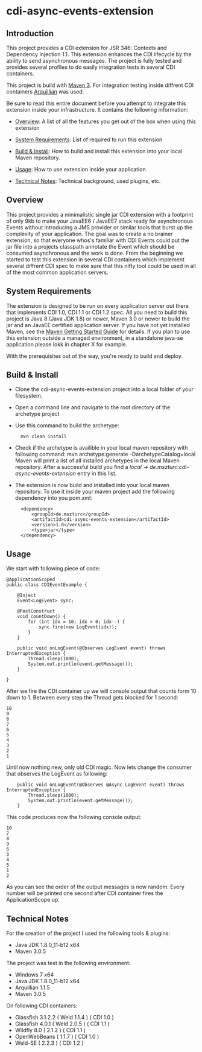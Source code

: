 cdi-async-events-extension
====================

Introduction
---------------------

This project provides a CDI extension for JSR 346: Contexts and Dependency Injection 1.1. This extension enhances the CDI lifecycle by the ability to send asynchronous messages. The project is fully tested and provides several profiles to do easily integration tests in several CDI containers.

This project is build with [Maven 3](http://maven.apache.org/docs/3.0.5/release-notes.html). For integration testing inside diffrent CDI containers [Arquillian](http://arquillian.org/) was used.

Be sure to read this entire document before you attempt to integrate this extension inside your infrastructure. It contains the following information:


* [Overview](#overview): A list of all the features you get out of the box when using this extension

* [System Requirements](#system): List of required to run this extension

* [Build & Install](#build): How to build and install this extension into your local Maven repository.

* [Usage](#run): How to use extension inside your application

* [Technical Notes](#notes): Technical background, used plugins, etc.



<a id="overview"></a>

Overview
---------------------

This project provides a minimalistic single jar CDI extension with a footprint of only 9kb to make your JavaEE6 / JavaEE7 stack ready for asynchronous Events without introducing a JMS provider or similar tools that burst up the complexity of your application. The goal was to create a no brainer extension, so that everyone whos's familiar with CDI Events could put the jar file into a projects classpath annotate the Event which should be consumed asynchronous and the work is done. From the beginning we started to test this extension in several CDI containers which implement several diffrent CDI spec to make sure that this nifty tool could be used in all of the most common application servers. 


<a id="system"></a>

System Requirements
---------------------

The extension is designed to be run on every application server out there that implements CDI 1.0, CDI 1.1 or CDI 1.2 spec. All you need to build this project is Java 8 (Java JDK 1.8) or newer, Maven 3.0 or newer to build the jar and an JavaEE certified application server. If you have not yet installed Maven, see the [Maven Getting Started Guide](http://maven.apache.org/guides/getting-started/index.html) for details. If you plan to use this extension outside a managed environment, in a standalone java-se application please lokk in chapter X for example.

With the prerequisites out of the way, you're ready to build and deploy.


<a id="build"></a>

Build & Install
---------------------
- Clone the cdi-async-events-extension project into a local folder of your filesystem.
- Open a command line and navigate to the root directory of the archetype project
- Use this command to build the archetype:

        mvn clean install

- Check if the archetype is availible in your local maven repository with following command:
        mvn archetype:generate -DarchetypeCatalog=local
  Maven will print a list of all installed archetypes in the local Maven repository. After a successful build you find a  *local -> de.mszturc:cdi-async-events-extension* entry in this list.

- The extension is now build and installed into your local maven repository. To use it inside your maven project add the following dependency into you pom.xml:

        <dependency>
            <groupId>de.mszturc</groupId>
            <artifactId>cdi-async-events-extension</artifactId>
            <version>1.0</version>
            <type>jar</type>
        </dependency>

<a id="run"></a>

Usage
---------------------

We start with following piece of code:

    @ApplicationScoped
    public class CDIEventExample {
    
        @Inject
        Event<LogEvent> sync;
        
        @PostConstruct
        void countDown() {
            for (int idx = 10; idx > 0; idx--) {
                sync.fire(new LogEvent(idx));
            }
        }
    
        public void onLogEvent(@Observes LogEvent event) throws InterruptedException {
            Thread.sleep(1000);
            System.out.println(event.getMessage());
        }
    
    }

After we fire the CDI container up we will console output that counts form 10 down to 1. Between every step the Thread gets blocked for 1 second:

    10
    9
    8
    7
    6
    5
    4
    3
    2
    1
    
Until now nothing new, only old CDI magic. Now lets change the consumer that observes the LogEvent as following:

        public void onLogEvent(@Observes @Async LogEvent event) throws InterruptedException {
            Thread.sleep(1000);
            System.out.println(event.getMessage());
        }
        
This code produces now the following console output:

    10
    7
    8
    9
    6
    3
    4
    5
    1
    2
    
As you can see the order of the output messages is now random. Every number will be printed one second after CDI container fires the ApplicationScope up.


<a id="notes"></a>

Technical Notes
---------------------

For the creation of the project I used the following tools & plugins:

- Java JDK 1.8.0_11-b12 x64
- Maven 3.0.5

The project was test in the following environment:

- Windows 7 x64
- Java JDK 1.8.0_11-b12 x64
- Arquillian 1.1.5
- Maven 3.0.5

On following CDI containers:

- Glassfish 3.1.2.2 ( Weld 1.1.4 ) ( CDI 1.0 )
- Glassfish 4.0.1 ( Weld 2.0.5 ) ( CDI 1.1 )
- Wildfly 8.0 ( 2.1.2 ) ( CDI 1.1 )
- OpenWebBeans ( 1.1.7 ) ( CDI 1.0 )
- Weld-SE ( 2.2.3 ) ( CDI 1.2 )

